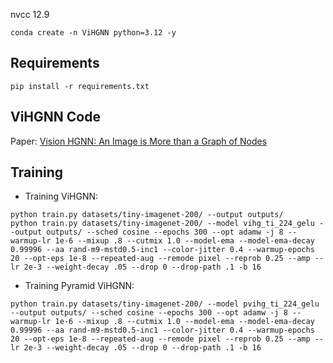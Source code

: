 
nvcc 12.9

```
conda create -n ViHGNN python=3.12 -y
```

## Requirements
```
pip install -r requirements.txt
```

## ViHGNN Code
Paper: [Vision HGNN: An Image is More than a Graph of Nodes](https://openaccess.thecvf.com/content/ICCV2023/papers/Han_Vision_HGNN_An_Image_is_More_than_a_Graph_of_ICCV_2023_paper.pdf)

## Training
- Training ViHGNN:
```
python train.py datasets/tiny-imagenet-200/ --output outputs/
python train.py datasets/tiny-imagenet-200/ --model vihg_ti_224_gelu --output outputs/ --sched cosine --epochs 300 --opt adamw -j 8 --warmup-lr 1e-6 --mixup .8 --cutmix 1.0 --model-ema --model-ema-decay 0.99996 --aa rand-m9-mstd0.5-inc1 --color-jitter 0.4 --warmup-epochs 20 --opt-eps 1e-8 --repeated-aug --remode pixel --reprob 0.25 --amp --lr 2e-3 --weight-decay .05 --drop 0 --drop-path .1 -b 16 
```
- Training Pyramid ViHGNN:
```
python train.py datasets/tiny-imagenet-200/ --model pvihg_ti_224_gelu --output outputs/ --sched cosine --epochs 300 --opt adamw -j 8 --warmup-lr 1e-6 --mixup .8 --cutmix 1.0 --model-ema --model-ema-decay 0.99996 --aa rand-m9-mstd0.5-inc1 --color-jitter 0.4 --warmup-epochs 20 --opt-eps 1e-8 --repeated-aug --remode pixel --reprob 0.25 --amp --lr 2e-3 --weight-decay .05 --drop 0 --drop-path .1 -b 16 
```